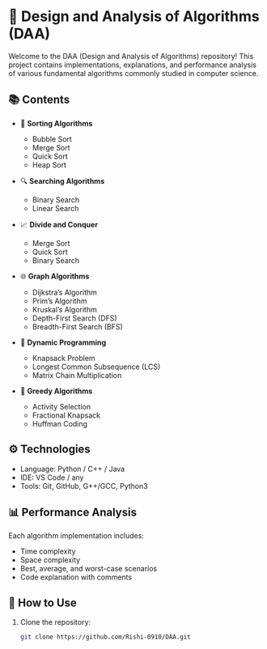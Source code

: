 # 📘 Design and Analysis of Algorithms (DAA)

Welcome to the DAA (Design and Analysis of Algorithms) repository! This project contains implementations, explanations, and performance analysis of various fundamental algorithms commonly studied in computer science.

## 📚 Contents

- 🔢 **Sorting Algorithms**
  - Bubble Sort
  - Merge Sort
  - Quick Sort
  - Heap Sort

- 🔍 **Searching Algorithms**
  - Binary Search
  - Linear Search

- 📈 **Divide and Conquer**
  - Merge Sort
  - Quick Sort
  - Binary Search

- 🌐 **Graph Algorithms**
  - Dijkstra’s Algorithm
  - Prim’s Algorithm
  - Kruskal’s Algorithm
  - Depth-First Search (DFS)
  - Breadth-First Search (BFS)

- 🧮 **Dynamic Programming**
  - Knapsack Problem
  - Longest Common Subsequence (LCS)
  - Matrix Chain Multiplication

- 🔧 **Greedy Algorithms**
  - Activity Selection
  - Fractional Knapsack
  - Huffman Coding

## ⚙️ Technologies

- Language: Python / C++ / Java
- IDE: VS Code / any
- Tools: Git, GitHub, G++/GCC, Python3

## 📊 Performance Analysis

Each algorithm implementation includes:
- Time complexity
- Space complexity
- Best, average, and worst-case scenarios
- Code explanation with comments

## 📝 How to Use

1. Clone the repository:
   ```bash
   git clone https://github.com/Rishi-0910/DAA.git

